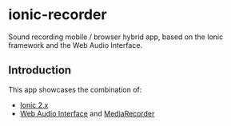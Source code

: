 # ionic-recorder
Sound recording mobile / browser hybrid app, based on the Ionic framework and the Web Audio Interface.

## Introduction

This app showcases the combination of:
* [Ionic 2.x](http://ionicframework.com/docs/v2/)
* [Web Audio Interface](https://developer.mozilla.org/en-US/docs/Web/API/Web_Audio_API) and 
   [MediaRecorder](https://developer.mozilla.org/en-US/docs/Web/API/MediaRecorder_API)


